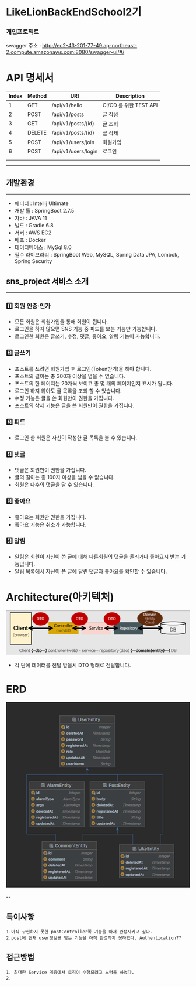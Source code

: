 # LikeLionBackEndSchool2기
### 개인프로젝트

swagger 주소 : http://ec2-43-201-77-49.ap-northeast-2.compute.amazonaws.com:8080/swagger-ui/#/
# API 명세서
| Index | Method | URI | Description |
| --- | --- | --- | --- |
| 1 | GET | /api/v1/hello | CI/CD 를 위한 TEST API |
| 2 | POST | /api/v1/posts | 글 작성 |
| 3 | GET | /api/v1/posts/{id} | 글 조회 |
| 4 | DELETE | /api/v1/posts/{id} | 글 삭제 |
| 5 | POST | /api/v1/users/join | 회원가입 |
| 6 | POST | /api/v1/users/login | 로그인 |
|  |  |  |  |
|  |  |  |  |

---

## 개발환경

---

- 에디터 : Intellij Ultimate
- 개발 툴 : SpringBoot 2.7.5
- 자바 : JAVA 11
- 빌드 : Gradle 6.8
- 서버 : AWS EC2
- 배포 : Docker
- 데이터베이스 : MySql 8.0
- 필수 라이브러리 : SpringBoot Web, MySQL, Spring Data JPA, Lombok, Spring Security

## **sns_project 서비스 소개**

---

### 1️⃣ **회원 인증·인가**

- 모든 회원은 회원가입을 통해 회원이 됩니다.
- 로그인을 하지 않으면 SNS 기능 중 피드를 보는 기능만 가능합니다.
- 로그인한 회원은 글쓰기, 수정, 댓글, 좋아요, 알림 기능이 가능합니다.

### 2️⃣ 글쓰기

- 포스트를 쓰려면 회원가입 후 로그인(Token받기)을 해야 합니다.
- 포스트의 길이는 총 300자 이상을 넘을 수 없습니다.
- 포스트의 한 페이지는 20개씩 보이고 총 몇 개의 페이지인지 표시가 됩니다.
- 로그인 하지 않아도 글 목록을 조회 할 수 있습니다.
- 수정 기능은 글을 쓴 회원만이 권한을 가집니다.
- 포스트의 삭제 기능은 글을 쓴 회원만이 권한을 가집니다.

### 3️⃣ 피드

- 로그인 한 회원은 자신이 작성한 글 목록을 볼 수 있습니다.

### 4️⃣ 댓글

- 댓글은 회원만이 권한을 가집니다.
- 글의 길이는 총 100자 이상을 넘을 수 없습니다.
- 회원은 다수의 댓글을 달 수 있습니다.

### 5️⃣ 좋아요

- 좋아요는 회원만 권한을 가집니다.
- 좋아요 기능은 취소가 가능합니다.

### 6️⃣ 알림

- 알림은 회원이 자신이 쓴 글에 대해 다른회원의 댓글을 올리거나 좋아요시 받는 기능입니다.
- 알림 목록에서 자신이 쓴 글에 달린 댓글과 좋아요를 확인할 수 있습니다.

# Architecture(아키텍처)

![img.png](img.png)


- 각 단에 데이터를 전달 받을시 DTO 형태로 전달합니다.

# ERD
![img_1.png](img_1.png)




--
## 특이사항
    1.아직 구현하지 못한 postController쪽 기능을 마저 완성시키고 싶다.
    2.post에 현재 user정보를 담는 기능을 아직 완성하지 못하였다. Authentication??

## 접근방법
    1. 최대한 Service 계층에서 로직이 수행되려고 노력을 하였다.
    2. 